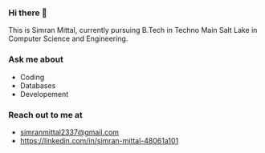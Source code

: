 ### Hi there 👋
This is Simran Mittal, currently pursuing B.Tech in Techno Main Salt Lake in Computer Science and Engineering.
### Ask me about
 - Coding
 - Databases
 - Developement
### Reach out to me at
 - simranmittal2337@gmail.com
 - https://linkedin.com/in/simran-mittal-48061a101
